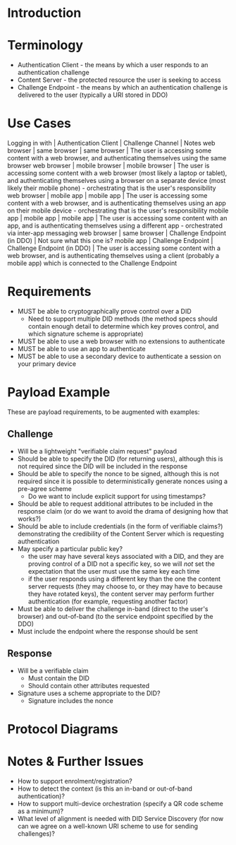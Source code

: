 # Introduction

# Terminology

* Authentication Client - the means by which a user responds to an authentication challenge
* Content Server - the protected resource the user is seeking to access
* Challenge Endpoint - the means by which an authentication challenge is delivered to the user (typically a URI stored in DDO)

# Use Cases

Logging in with | Authentication Client | Challenge Channel | Notes
web browser | same browser | same browser | The user is accessing some content with a web browser, and authenticating themselves using the same browser
web browser | mobile browser | mobile browser | The user is accessing some content with a web browser (most likely a laptop or tablet), and authenticating themselves using a browser on a separate device (most likely their mobile phone) - orchestrating that is the user's responsibility
web browser | mobile app | mobile app | The user is accessing some content with a web browser, and is authenticating themselves using an app on their mobile device - orchestrating that is the user's responsibility
mobile app | mobile app | mobile app | The user is accessing some content with an app, and is authenticating themselves using a different app - orchestrated via inter-app messaging
web browser | same browser | Challenge Endpoint (in DDO) | Not sure what this one is?
mobile app | Challenge Endpoint | Challenge Endpoint (in DDO) | The user is accessing some content with a web browser, and is authenticating themselves using a client (probably a mobile app) which is connected to the Challenge Endpoint



# Requirements

* MUST be able to cryptographically prove control over a DID
   * Need to support multiple DID methods (the method specs should contain enough detail to determine which key proves control, and which signature scheme is appropriate)
* MUST be able to use a web browser with no extensions to authenticate
* MUST be able to use an app to authenticate
* MUST be able to use a secondary device to authenticate a session on your primary device

# Payload Example

These are payload requirements, to be augmented with examples:

## Challenge

* Will be a lightweight "verifiable claim request" payload
* Should be able to specify the DID (for returning users), although this is not required since the DID will be included in the response
* Should be able to specify the nonce to be signed, although this is not required since it is possible to deterministically generate nonces using a pre-agree scheme
  * Do we want to include explicit support for using timestamps?
* Should be able to request additional attributes to be included in the response claim (or do we want to avoid the drama of designing how that works?)
* Should be able to include credentials (in the form of verifiable claims?) demonstrating the credibility of the Content Server which is requesting authentication
* May specify a particular public key?
   * the user may have several keys associated with a DID, and they are proving control of a DID not a specific key, so we will _not_ set the expectation that the user must use the same key each time
   * if the user responds using a different key than the one the content server requests (they may choose to, or they may have to because they have rotated keys), the content server may perform further authentication (for example, requesting another factor)
* Must be able to deliver the challenge in-band (direct to the user's browser) and out-of-band (to the service endpoint specified by the DDO)
* Must include the endpoint where the response should be sent

## Response

* Will be a verifiable claim
  * Must contain the DID
  * Should contain other attributes requested
* Signature uses a scheme appropriate to the DID?
  * Signature includes the nonce

# Protocol Diagrams



# Notes & Further Issues

* How to support enrolment/registration?
* How to detect the context (is this an in-band or out-of-band authentication)?
* How to support multi-device orchestration (specify a QR code scheme as a minimum)?
* What level of alignment is needed with DID Service Discovery (for now can we agree on a well-known URI scheme to use for sending challenges)?
